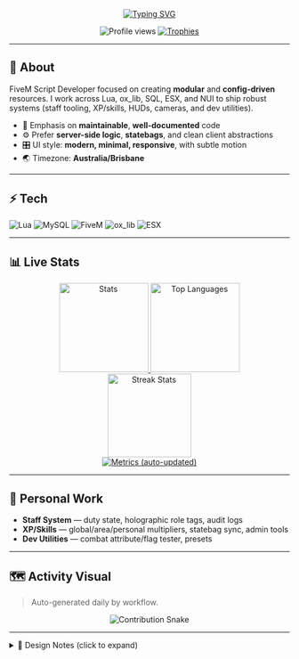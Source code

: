 <!-- Header -->
<div align="center">

  <!-- Typing headline -->
  <a href="https://github.com/StigmaAU">
    <img src="https://readme-typing-svg.herokuapp.com?size=28&duration=2500&pause=600&width=700&lines=FiveM+Script+Developer;Lua+%7C+TypeScript+%7C+Node+%7C+SQL+%7C+NUI;ox_lib+%2F+ESX+%7C+Clean%2C+performant+UX;Always+shipping+server-ready+code" alt="Typing SVG">
  </a>

  <!-- Minimal badges -->
  <p>
    <img src="https://komarev.com/ghpvc/?username=StigmaAU&style=for-the-badge" alt="Profile views"/>
    <a href="https://github.com/ryo-ma/github-profile-trophy">
      <img alt="Trophies" src="https://github-profile-trophy.vercel.app/?username=StigmaAU&theme=onestar&no-frame=true&column=6&margin-w=8&margin-h=8">
    </a>
  </p>
</div>

---

## 👋 About
FiveM Script Developer focused on creating **modular** and **config-driven** resources. I work across Lua, ox_lib, SQL, ESX, and NUI to ship robust systems (staff tooling, XP/skills, HUDs, cameras, and dev utilities).

- 🧩 Emphasis on **maintainable**, **well-documented** code
- ⚙️ Prefer **server-side logic**, **statebags**, and clean client abstractions
- 🎛️ UI style: **modern, minimal, responsive**, with subtle motion
- 🌏 Timezone: **Australia/Brisbane**

---

## ⚡ Tech
<p>
  <!-- Devicons via shields -->
  <img alt="Lua" src="https://img.shields.io/badge/Lua-2C2D72?logo=lua&logoColor=white">
  <img alt="MySQL" src="https://img.shields.io/badge/MySQL-4479A1?logo=mysql&logoColor=white">
  <img alt="FiveM" src="https://img.shields.io/badge/FiveM-FF6900?logo=fivem&logoColor=white">
  <img alt="ox_lib" src="https://img.shields.io/badge/ox__lib-%23000?labelColor=101010">
  <img alt="ESX" src="https://img.shields.io/badge/ESX-%23000?labelColor=yellow">
</p>

---

## 📊 Live Stats
<div align="center">

  <!-- GitHub Readme Stats (no workflow needed) -->
  <a href="https://github.com/anuraghazra/github-readme-stats">
    <img height="160" src="https://github-readme-stats.vercel.app/api?username=StigmaAU&show_icons=true&hide=contribs&rank_icon=github&theme=transparent" alt="Stats">
  </a>
  <a href="https://github.com/anuraghazra/github-readme-stats">
    <img height="160" src="https://github-readme-stats.vercel.app/api/top-langs/?username=StigmaAU&layout=compact&langs_count=8&theme=transparent" alt="Top Languages">
  </a>

  <br/>

  <!-- Streaks -->
  <a href="https://github.com/DenverCoder1/github-readme-streak-stats">
    <img height="150" src="https://streak-stats.demolab.com?user=StigmaAU&theme=transparent" alt="Streak Stats">
  </a>

  <br/>

  <!-- Low-maintenance mega-card (via workflow below) -->
  <a href="https://github.com/lowlighter/metrics">
    <img src="./metrics.svg" alt="Metrics (auto-updated)">
  </a>

</div>

---

## 🧪 Personal Work
- **Staff System** — duty state, holographic role tags, audit logs
- **XP/Skills** — global/area/personal multipliers, statebag sync, admin tools
- **Dev Utilities** — combat attribute/flag tester, presets

---

## 🗺️ Activity Visual
> Auto-generated daily by workflow.

<p align="center">
  <img src="https://raw.githubusercontent.com/StigmaAU/StigmaAU/output/snake.svg" alt="Contribution Snake">
</p>

---

<details>
  <summary>📐 Design Notes (click to expand)</summary>

- Minimal surfaces, generous spacing, strong typographic hierarchy
- Prefer semantic commits, conventional changelogs, and typed interfaces
- CI for readme assets keeps the profile always fresh with zero manual effort
</details>
